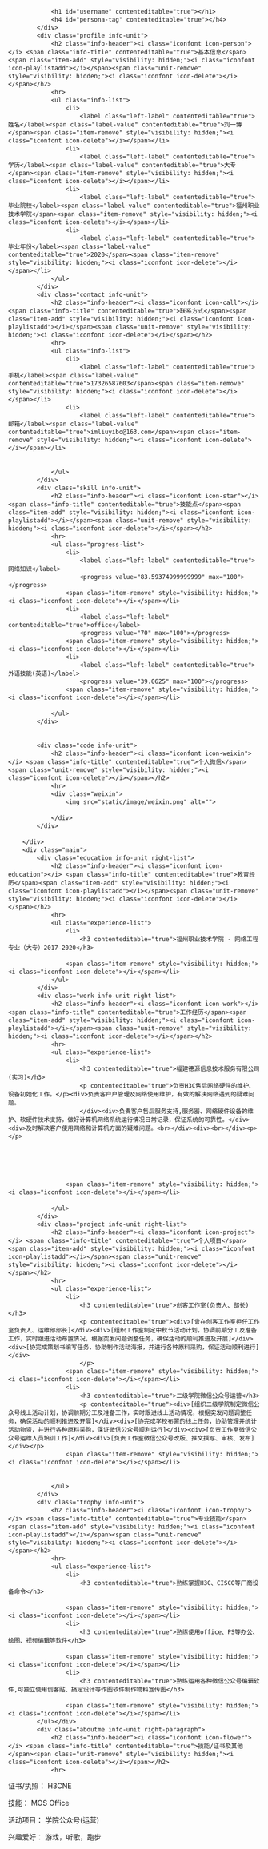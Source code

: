 <!DOCTYPE html>
<html lang="en" class=""><head>
    <meta charset="UTF-8">
    <title>简历生成器</title>
    <link rel="stylesheet" href="static/css/style.css">
    <link rel="stylesheet" href="https://cdnjs.cloudflare.com/ajax/libs/remodal/1.1.0/remodal.css">
    <link rel="stylesheet" href="https://cdnjs.cloudflare.com/ajax/libs/remodal/1.1.0/remodal-default-theme.min.css">
    <script src="https://cdnjs.cloudflare.com/ajax/libs/jquery/1.12.4/jquery.min.js"></script>
    <script src="https://cdnjs.cloudflare.com/ajax/libs/remodal/1.1.0/remodal.min.js"></script>
    <script src="static/js/script.js"></script>
</head>

<body style="padding-right: 0px;">
    <div class="container" id="cv">
        <div class="side">
            <div class="me">
                <div class="portrait"></div>
                
                <h1 id="username" contenteditable="true"></h1>
                <h4 id="persona-tag" contenteditable="true"></h4>
            </div>
            <div class="profile info-unit">
                <h2 class="info-header"><i class="iconfont icon-person"></i> <span class="info-title" contenteditable="true">基本信息</span><span class="item-add" style="visibility: hidden;"><i class="iconfont icon-playlistadd"></i></span><span class="unit-remove" style="visibility: hidden;"><i class="iconfont icon-delete"></i></span></h2>
                <hr>
                <ul class="info-list">
                    <li>
                        <label class="left-label" contenteditable="true">姓名</label><span class="label-value" contenteditable="true">刘一博</span><span class="item-remove" style="visibility: hidden;"><i class="iconfont icon-delete"></i></span></li>
                    <li>
                        <label class="left-label" contenteditable="true">学历</label><span class="label-value" contenteditable="true">大专</span><span class="item-remove" style="visibility: hidden;"><i class="iconfont icon-delete"></i></span></li>
                    <li>
                        <label class="left-label" contenteditable="true">毕业院校</label><span class="label-value" contenteditable="true">福州职业技术学院</span><span class="item-remove" style="visibility: hidden;"><i class="iconfont icon-delete"></i></span></li>
                    <li>
                        <label class="left-label" contenteditable="true">毕业年份</label><span class="label-value" contenteditable="true">2020</span><span class="item-remove" style="visibility: hidden;"><i class="iconfont icon-delete"></i></span></li>
                </ul>
            </div>
            <div class="contact info-unit">
                <h2 class="info-header"><i class="iconfont icon-call"></i> <span class="info-title" contenteditable="true">联系方式</span><span class="item-add" style="visibility: hidden;"><i class="iconfont icon-playlistadd"></i></span><span class="unit-remove" style="visibility: hidden;"><i class="iconfont icon-delete"></i></span></h2>
                <hr>
                <ul class="info-list">
                    <li>
                        <label class="left-label" contenteditable="true">手机</label><span class="label-value" contenteditable="true">17326587603</span><span class="item-remove" style="visibility: hidden;"><i class="iconfont icon-delete"></i></span></li>
                    <li>
                        <label class="left-label" contenteditable="true">邮箱</label><span class="label-value" contenteditable="true">imliuyibo@163.com</span><span class="item-remove" style="visibility: hidden;"><i class="iconfont icon-delete"></i></span></li>
                    
                    
                </ul>
            </div>
            <div class="skill info-unit">
                <h2 class="info-header"><i class="iconfont icon-star"></i> <span class="info-title" contenteditable="true">技能点</span><span class="item-add" style="visibility: hidden;"><i class="iconfont icon-playlistadd"></i></span><span class="unit-remove" style="visibility: hidden;"><i class="iconfont icon-delete"></i></span></h2>
                <hr>
                <ul class="progress-list">
                    <li>
                        <label class="left-label" contenteditable="true">网络知识</label>
                        <progress value="83.59374999999999" max="100"></progress>
                    <span class="item-remove" style="visibility: hidden;"><i class="iconfont icon-delete"></i></span></li>
                    <li>
                        <label class="left-label" contenteditable="true">office</label>
                        <progress value="70" max="100"></progress>
                    <span class="item-remove" style="visibility: hidden;"><i class="iconfont icon-delete"></i></span></li>
                    <li>
                        <label class="left-label" contenteditable="true">外语技能(英语)</label>
                        <progress value="39.0625" max="100"></progress>
                    <span class="item-remove" style="visibility: hidden;"><i class="iconfont icon-delete"></i></span></li>
                    
                </ul>
            </div>
            

            <div class="code info-unit">
                <h2 class="info-header"><i class="iconfont icon-weixin"></i> <span class="info-title" contenteditable="true">个人微信</span><span class="unit-remove" style="visibility: hidden;"><i class="iconfont icon-delete"></i></span></h2>
                <hr>
                <div class="weixin">
                    <img src="static/image/weixin.png" alt="">

                </div>
            </div>
            
        </div>
        <div class="main">
            <div class="education info-unit right-list">
                <h2 class="info-header"><i class="iconfont icon-education"></i> <span class="info-title" contenteditable="true">教育经历</span><span class="item-add" style="visibility: hidden;"><i class="iconfont icon-playlistadd"></i></span><span class="unit-remove" style="visibility: hidden;"><i class="iconfont icon-delete"></i></span></h2>
                <hr>
                <ul class="experience-list">
                    <li>
                        <h3 contenteditable="true">福州职业技术学院 - 网络工程专业（大专）2017-2020</h3>
                        
                    <span class="item-remove" style="visibility: hidden;"><i class="iconfont icon-delete"></i></span></li>
                </ul>
            </div>
            <div class="work info-unit right-list">
                <h2 class="info-header"><i class="iconfont icon-work"></i> <span class="info-title" contenteditable="true">工作经历</span><span class="item-add" style="visibility: hidden;"><i class="iconfont icon-playlistadd"></i></span><span class="unit-remove" style="visibility: hidden;"><i class="iconfont icon-delete"></i></span></h2>
                <hr>
                <ul class="experience-list">
                    <li>
                        <h3 contenteditable="true">福建德源信息技术服务有限公司(实习)</h3>
                        <p contenteditable="true">负责H3C售后网络硬件的维护、设备初始化工作。</p><div>负责客户户管理及网络使用维护，有效的解决网络遇到的疑难问题。
                        </div><div>负责客户售后服务支持,服务器、网络硬件设备的维护、软硬件技术支持，做好计算机网络系统运行情况日常记录，保证系统的可靠性。</div><div>及时解决客户使用网络和计算机方面的疑难问题。<br></div><div><br></div><p></p>





                    <span class="item-remove" style="visibility: hidden;"><i class="iconfont icon-delete"></i></span></li>
                    
                </ul>
            </div>
            <div class="project info-unit right-list">
                <h2 class="info-header"><i class="iconfont icon-project"></i> <span class="info-title" contenteditable="true">个人项目</span><span class="item-add" style="visibility: hidden;"><i class="iconfont icon-playlistadd"></i></span><span class="unit-remove" style="visibility: hidden;"><i class="iconfont icon-delete"></i></span></h2>
                <hr>
                <ul class="experience-list">
                    <li>
                        <h3 contenteditable="true">创客工作室(负责人、部长)</h3>
                        <p contenteditable="true"><div>[曾在创客工作室担任工作室负责人、运维部部长]</div><div>[组织工作室制定中秋节活动计划，协调前期分工及准备工作，实时跟进活动布置情况，根据突发问题调整任务，确保活动的顺利推进及开展]</div><div>[协完成策划书编写任务，协助制作活动海报，并进行各种原料采购，保证活动顺利进行]</div>
                        </p>
                    <span class="item-remove" style="visibility: hidden;"><i class="iconfont icon-delete"></i></span></li>
                    <li>
                        <h3 contenteditable="true">二级学院微信公众号运营</h3>
                        <p contenteditable="true"><div>[组织二级学院制定微信公众号线上活动计划，协调前期分工及准备工作，实时跟进线上活动情况，根据突发问题调整任务，确保活动的顺利推进及开展]</div><div>[协完成学校布置的线上任务，协助管理并统计活动物资，并进行各种原料采购，保证微信公众号顺利运行]</div><div>[负责工作室微信公众号运维人员培训工作]</div><div>[负责工作室微信公众号改版、推文撰写、审核、发布]</div></p>
                    <span class="item-remove" style="visibility: hidden;"><i class="iconfont icon-delete"></i></span></li>
                    
                    
                </ul>
            </div>
            <div class="trophy info-unit">
                <h2 class="info-header"><i class="iconfont icon-trophy"></i> <span class="info-title" contenteditable="true">专业技能</span><span class="item-add" style="visibility: hidden;"><i class="iconfont icon-playlistadd"></i></span><span class="unit-remove" style="visibility: hidden;"><i class="iconfont icon-delete"></i></span></h2>
                <hr>
                <ul class="experience-list">
                    <li>
                        <h3 contenteditable="true">熟练掌握H3C、CISCO等厂商设备命令</h3>
                        
                    <span class="item-remove" style="visibility: hidden;"><i class="iconfont icon-delete"></i></span></li> 
                    <li>
                        <h3 contenteditable="true">熟练使用office、PS等办公、绘图、视频编辑等软件</h3>
                        
                    <span class="item-remove" style="visibility: hidden;"><i class="iconfont icon-delete"></i></span></li> 
                    <li>
                        <h3 contenteditable="true">熟练运用各种微信公众号编辑软件,可独立使用创客贴、搞定设计等作图软件制作物料宣传图</h3>
                        
                    <span class="item-remove" style="visibility: hidden;"><i class="iconfont icon-delete"></i></span></li>                     
            </ul></div>
            <div class="aboutme info-unit right-paragraph">
                <h2 class="info-header"><i class="iconfont icon-flower"></i> <span class="info-title" contenteditable="true">技能/证书及其他</span><span class="unit-remove" style="visibility: hidden;"><i class="iconfont icon-delete"></i></span></h2>
                <hr>
<p contenteditable="true">
                    证书/执照： H3CNE
                </p>
<p contenteditable="true">
                    技能： MOS Office
                </p>
<p contenteditable="true">
                    活动项目： 学院公众号(运营)
                </p>
<p contenteditable="true">
                    兴趣爱好： 游戏，听歌，跑步
                </p>
                <p contenteditable="true"></p>
            </div>
        </div>
    </div>



<div class="remodal-overlay remodal-is-closed" style="display: none;"></div><div class="remodal-wrapper remodal-is-closed" style="display: none;"><div class="remodal remodal-img remodal-is-initialized remodal-is-closed" data-remodal-id="portrait-modal" tabindex="-1">
                    <h3 contenteditable="true">请输入图片URL地址：</h3>
                    <br>
                    <input type="text" id="avatar-url">
                    <button data-remodal-action="confirm" class="remodal-confirm">确定</button>
                </div></div><div class="remodal-wrapper remodal-is-closed" style="display: none;"><div class="remodal remodal-img remodal-is-initialized remodal-is-closed" data-remodal-id="weixin-modal" tabindex="-1">
                <h3 contenteditable="true">请输入图片URL地址：</h3>
                <br>
                <input type="text" id="weixin-url">
                <button data-remodal-action="confirm" class="remodal-confirm">确定</button>
            </div></div></body></html>
    </div>
</body>

</html>
